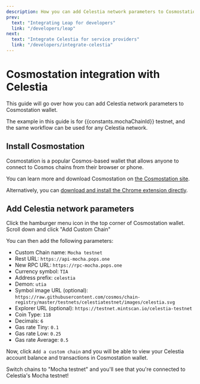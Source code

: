 ```yaml
---
description: How you can add Celestia network parameters to Cosmostation wallet.
prev:
  text: "Integrating Leap for developers"
  link: "/developers/leap"
next:
  text: "Integrate Celestia for service providers"
  link: "/developers/integrate-celestia"
---
```


# Cosmostation integration with Celestia

<!-- markdownlint-disable MD033 -->
<script setup>
import constants from '/.vitepress/constants/constants.js'
</script>

This guide will go over how you can add Celestia network parameters
to Cosmostation wallet.

The example in this guide is for {{constants.mochaChainId}}
testnet, and the same workflow can be used for any Celestia network.

## Install Cosmostation

Cosmostation is a popular Cosmos-based wallet that allows anyone
to connect to Cosmos chains from their browser or phone.

You can learn more and download Cosmostation on
[the Cosmostation site](https://cosmostation.io/).

Alternatively, you can
[download and install the Chrome extension directly](https://cosmostation.io/products/cosmostation_extension).

## Add Celestia network parameters

Click the hamburger menu icon in the top corner of Cosmostation
wallet. Scroll down and click "Add Custom Chain"

You can
then add the following parameters:

- Custom Chain name: `Mocha testnet`
- Rest URL: `https://api-mocha.pops.one`
- New RPC URL: `https://rpc-mocha.pops.one`
- Currency symbol: `TIA`
- Address prefix: `celestia`
- Demon: `utia`
- Symbol image URL (optional):
  `https://raw.githubusercontent.com/cosmos/chain-registry/master/testnets/celestiatestnet/images/celestia.svg`
- Explorer URL (optional): `https://testnet.mintscan.io/celestia-testnet`
- Coin Type: `118`
- Decimals: `6`
- Gas rate Tiny: `0.1`
- Gas rate Low: `0.25`
- Gas rate Average: `0.5`

Now, click `Add a custom chain` and you will be able to view your Celestia
account balance and transactions in Cosmostation wallet.

Switch chains to "Mocha testnet" and you'll see that you're connected
to Celestia's Mocha testnet!
